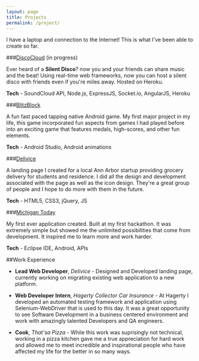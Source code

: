 ```yaml
---
layout: page
title: Projects
permalink: /project/
---
```


I have a laptop and connection to the Internet! This is what I've been able to create so far. 

###[DiscoCloud](http://discocloud.herokuapp.com) (in progress)

Ever heard of a **Silent Disco**? now you and your friends can share music and the beat! Using real-time web frameworks, now you can host a silent disco with friends even if you're miles away. Hosted on Heroku.

**Tech** - SoundCloud API, Node.js, ExpressJS, Socket.io, AngularJS, Heroku

###[BlitzBlock](http://goo.gl/zqblW9) 

A fun fast paced tapping native Android game. My first major project in my life, this game incorporated fun aspects from games I had played before into an exciting game that features medals, high-scores, and other fun elements.

**Tech** - Android Studio, Android animations

###[Delivice](https://delivice.github.io) 

A landing page I created for a local Ann Arbor startup providing grocery delivery for students and residence. I did all the design and development associated with the page as well as the icon design. They're a great group of people and I hope to do more with them in the future.

**Tech** - HTML5, CSS3, jQuery, JS

###[Michigan Today](http://goo.gl/zqblW9) 

My first ever application created. Built at my first hackathon. It was extremely simple but showed me the unlimited possibilities that come from development. It inspired me to learn more and work harder.

**Tech** - Eclipse IDE, Android, APIs

##Work Experience

* **Lead Web Developer**, *Delivice* - Designed and Developed landing page, currently working on migrating existing web application to a new platform.

* **Web Developer Intern**, *Hagerty Collector Car Insurance* - At Hagerty I developed an automated testing framework and application using Selenium-WebDriver that is used to this day. It was a great opportunity to see Software Development in a business centered environment and work with amazingly talented Developers and QA engineers. 

* **Cook**, *That'sa Pizza* - While this work was suprisingly not technical, working in a pizza kitchen gave me a true appreciation for hard work and allowed me to meet incredible and inspirational people who have affected my life for the better in so many ways.
